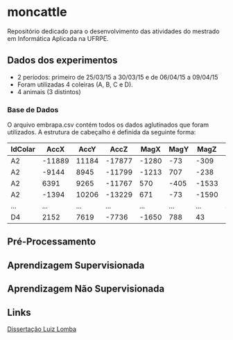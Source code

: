# moncattle
Repositório dedicado para o desenvolvimento das atividades do mestrado em Informática Aplicada na UFRPE.

## Dados dos experimentos

* 2 períodos: primeiro de 25/03/15 a 30/03/15 e de 06/04/15 a 09/04/15
* Foram utilizadas 4 coleiras (A, B, C e D).
* 4 animais (3 distintos)

### Base de Dados

O arquivo embrapa.csv contém todos os dados aglutinados que foram utilizados. A estrutura de cabeçalho é definida da seguinte forma:

IdColar | AccX | AccY | AccZ | MagX | MagY | MagZ | GirX | GirY | GirZ | Horario | Data | VelocidadeDeslocamento | Comportamento 
 --- | --- | --- |--- |--- |--- |--- |--- |--- |--- |--- |---|---|---
A2 | -11889 | 11184 | -17877 | -1280 | -73 | -309 | -4013 | 1260 | -31 | 131911.203 | 250515 | 000.0 | Comendo/Procurando
A2 | -9144 | 8945 | -11799 | -1213 | 707 | -238 | -394 | 2278 | -602 | 131949.203 | 250515 | 000.0 | Comendo/Procurando
A2 | 6391 | 9265 | -11767 | 570 | -405 | -1533 | -1072 | -1094 | 1854 | 132148.203 | 250515 | 000.0 | EmPe
A2 | -1394 | 10206 | -13229 | 671 | -73 | -1590 | 287 | 2253 | -2760 | 132151.203 | 250515 | 000.0 | Comendo/Procurando
...| ... | ... | ... | ... | ... | ... | ... | ... | ... | ... | ... | ... | ... 
D4 | 2152 | 7619 | -7736 | -1650 | 788 | 43 | -2980 | 3678 | -1357 | 122529.111 | 040715 | 000.0 | Comendo/Procurando

## Pré-Processamento


## Aprendizagem Supervisionada


## Aprendizagem Não Supervisionada



## Links

[Dissertação Luiz Lomba](https://repositorio.ufms.br/jspui/bitstream/123456789/2627/1/LUIZ%20FERNANDO%20DELBONI%20LOMBA.pdf)


